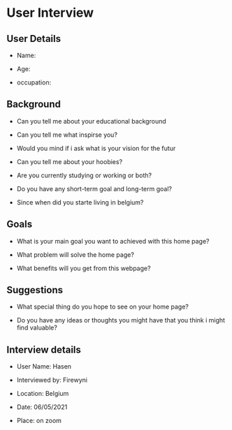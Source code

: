 # User Interview

## User Details

- Name:
 
- Age:

- occupation:

## Background

- Can you tell me about your educational background

- Can you tell me what inspirse you?

- Would you mind if i ask what is your vision for the futur

- Can you tell me about your hoobies?

- Are you currently studying or working or both?

- Do you have any short-term goal and long-term goal?

- Since when did you starte living in belgium?


## Goals

- What is  your main goal you want to achieved with this home page?

- What problem will solve the home page?

- What benefits will you get from this webpage?

## Suggestions

- What special thing do you hope to see on your home page?

- Do you have any ideas or thoughts you might have that you think i might find valuable?

## Interview details 

- User Name: Hasen

- Interviewed by: Firewyni

- Location:  Belgium

- Date: 06/05/2021

- Place: on zoom
